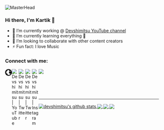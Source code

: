 ![MasterHead](https://yt3.ggpht.com/SQ7Kt9-2-9bbzGFc1Drk3DJ-8ZS8H8IvizleRrH9uBJQPjUfkpoRxiJnMLRmdxRCrgiF2NpMdIk=w1707-fcrop64=1,00005a57ffffa5a8-k-c0xffffffff-no-nd-rj)
### Hi there, I'm Kartik 👋

- 🔭 I’m currently working @ [Devshimitsu YouTube channel][website]
- 🌱 I’m currently learning everything 🤣
- 👯 I’m looking to collaborate with other content creators
- ⚡ Fun fact: I love Music

### Connect with me:
<a href="mailto:kartikbisht2006@gmail.com"> <img src="https://cdn.jsdelivr.net/npm/simple-icons@v3/icons/gmail.svg" width="22px"></a>
[<img align="left" alt="Devshimitsu" width="22px" src="https://raw.githubusercontent.com/iconic/open-iconic/master/svg/globe.svg" />][website]
[<img align="left" alt="Devshimitsu | YouTube" width="22px" src="https://cdn.jsdelivr.net/npm/simple-icons@v3/icons/youtube.svg" />][youtube]
[<img align="left" alt="Devshimitsu | Twitter" width="22px" src="https://cdn.jsdelivr.net/npm/simple-icons@v3/icons/twitter.svg" />][twitter]
[<img align="left" alt="Devshimitsu | Twitter" width="22px" src="https://cdn.jsdelivr.net/npm/simple-icons@v3/icons/facebook.svg" />][facebook]
[<img align="left" alt="Devshimitsu | Instagram" width="22px" src="https://cdn.jsdelivr.net/npm/simple-icons@v3/icons/instagram.svg" />][instagram]

<br />


<br />
<br />

---

<a href="https://github-readme-stats.vercel.app/api?username=Devshimitsu&show_icons=true&include_all_commits=true&theme=radical" target="_blank">
  <img align="center" src="https://github-readme-stats.vercel.app/api?username=Devshimitsu&show_icons=true&include_all_commits=true&theme=radical" alt="devshimitsu's github stats" />
</a>
<a href="https://github-readme-stats.vercel.app/api/top-langs/?username=Devshimitsu&layout=compact&theme=radical" target="_blank">
  <img align="center" src="https://github-readme-stats.vercel.app/api/top-langs/?username=Devshimitsu&layout=compact&theme=radical" />
</a>

<a href="https://github-readme-stats.vercel.app/api/pin/?username=Devshimitsu&repo=Node_Js_Weather_App&theme=radical" target="_blank">
  <img align="center" src="https://github-readme-stats.vercel.app/api/pin/?username=Devshimitsu&repo=Node_Js_Weather_App&theme=radical" />
</a>    
<a href="https://github-readme-stats.vercel.app/api/pin/?username=Devshimitsu&repo=Whatsup&theme=radical" target="_blank">
  <img align="center" src="https://github-readme-stats.vercel.app/api/pin/?username=Devshimitsu&repo=Whatsup&theme=radical" />
</a>

[website]: https://www.youtube.com/channel/UCkzDs2o8TAQammgxia_GTPQ
[twitter]: https://twitter.com/Kartik28634031
[facebook]: https://www.facebook.com/kartik.bisht.1481
[youtube]: https://www.youtube.com/channel/UCkzDs2o8TAQammgxia_GTPQ
[instagram]: https://www.instagram.com/devshimitsu/
